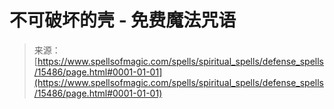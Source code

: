 <!--yml

category: 未分类

date: 2024-06-12 18:55:02

-->

# 不可破坏的壳 - 免费魔法咒语

> 来源：[https://www.spellsofmagic.com/spells/spiritual_spells/defense_spells/15486/page.html#0001-01-01](https://www.spellsofmagic.com/spells/spiritual_spells/defense_spells/15486/page.html#0001-01-01)
